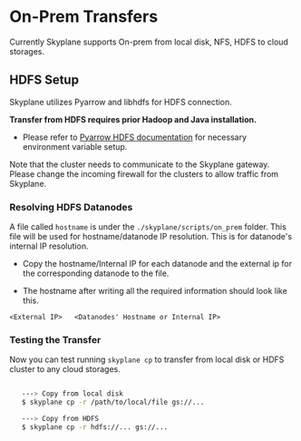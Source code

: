 # On-Prem Transfers

Currently Skyplane supports On-prem from local disk, NFS, HDFS to cloud storages. 

## HDFS Setup

Skyplane utilizes Pyarrow and libhdfs for HDFS connection. 

**Transfer from HDFS requires prior Hadoop and Java installation.**

* Please refer to [Pyarrow HDFS documentation](https://arrow.apache.org/docs/python/filesystems.html#hadoop-distributed-file-system-hdfs) for necessary environment variable setup.

Note that the cluster needs to communicate to the Skyplane gateway. Please change the incoming firewall for the clusters to allow traffic from Skyplane. 

### Resolving HDFS Datanodes

A file called `hostname` is under the `./skyplane/scripts/on_prem` folder. This file will be used for hostname/datanode IP resolution. This is for datanode's internal IP resolution.

* Copy the hostname/Internal IP for each datanode and the external ip for the corresponding datanode to the file.

* The hostname after writing all the required information should look like this. 
```text 
<External IP>   <Datanodes' Hostname or Internal IP>
```



### Testing the Transfer

Now you can test running `skyplane cp` to transfer from local disk or HDFS cluster to any cloud storages.


```bash

   ---> Copy from local disk
   $ skyplane cp -r /path/to/local/file gs://...

   ---> Copy from HDFS
   $ skyplane cp -r hdfs://... gs://...

```